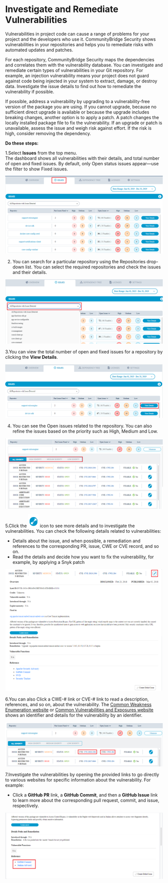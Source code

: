 # Investigate and Remediate Vulnerabilities

Vulnerabilities in project code can cause a range of problems for your project and the developers who use it. CommunityBridge Security shows vulnerabilities in your repositories and helps you to remediate risks with automated updates and patches. 

For each repository, CommunityBridge Security maps the dependencies and correlates them with the vulnerability database. You can investigate and remediate certain types of vulnerabilities in your Git repository. For example, an injection vulnerability means your project does not guard against code being injected in your system to extract, damage, or destroy data. Investigate the issue details to find out how to remediate the vulnerability if possible.

If possible, address a vulnerability by upgrading to a vulnerability-free version of the package you are using. If you cannot upgrade, because no sufficient direct upgrade is available or because the upgrade includes breaking changes, another option is to apply a patch. A patch changes the locally installed package file to fix the vulnerability. If an upgrade or patch is unavailable, assess the issue and weigh risk against effort. If the risk is high, consider removing the dependency.

**Do these steps:**

1.Select **Issues** from the top menu.  
The dashboard shows all vulnerabilities with their details, and total number of open and fixed issues. By default, only Open status issues appear—use the filter to show Fixed issues.

![Issues Dashboard](../../.gitbook/assets/issues.png)

2. You can search for a particular repository using the Repositories drop-down list. You can select the required repositories and check the issues and their details. 

![Repositories ](../../.gitbook/assets/repo_list.png)

3.You can view the total number of open and fixed issues for a repository by clicking the **View Details**. 

![View Details](../../.gitbook/assets/view_details.png)

4. You can see the Open issues related to the repository. You can also refine the issues based on the priority such as High, Medium and Low.  

![Open Issues ](../../.gitbook/assets/seviarity.png)

5.Click the ![](../../.gitbook/assets/icon.png) icon to see more details and to investigate the vulnerabilities. You can check the following details related to vulnerabilities:

* Details about the issue, and when possible, a remediation and references to the corresponding PR, issue, CWE or CVE record, and so on.
* Read the details and decide how you want to fix the vulnerability, for example, by applying a Snyk patch

![Vulnerability Details ](../../.gitbook/assets/more.png)

6.You can also  Click a CWE-\# link or CVE-\# link to read a description, references, and so on, about the vulnerability. The [Common Weakness Enumeration website](https://cwe.mitre.org/) or [Common Vulnerabilities and Exposures website](https://cve.mitre.org/) shows an identifier and details for the vulnerability by an identifier.

![CWE and CVE](../../.gitbook/assets/cve.png)

7.Investigate the vulnerabilities by opening the provided links to go directly to various websites for specific information about the vulnerability. For example:

* Click a **GitHub PR** link, a **GitHub Commit**, and then a **GitHub Issue** link to learn more about the corresponding pull request, commit, and issue, respectively.

![GitHub Links ](../../.gitbook/assets/github.png)





